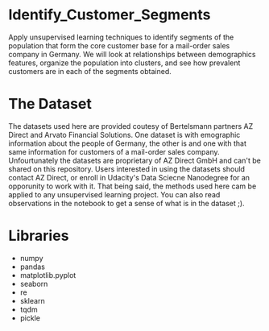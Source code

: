 # Identify_Customer_Segments

Apply unsupervised learning techniques to identify segments of the population that form the core customer base for a mail-order sales company in Germany.
We will look at relationships between demographics features, organize the population into clusters, and see how prevalent customers are in each of the segments obtained.


# The Dataset

The datasets used here are provided coutesy of Bertelsmann partners AZ Direct and Arvato Financial Solutions. 
One dataset is with emographic information about the people of Germany, the other is and one with that same information for customers of a mail-order sales company.
Unfourtunately the datasets are proprietary of AZ Direct GmbH and can't be shared on this repository.
Users interested in using the datasets should contact AZ Direct, or enroll in Udacity's Data Sciecne Nanodegree for an opporunity to work with it.
That being said, the methods used here cam be applied to any unsupervised learning project.
You can also read observations in the notebook to get a sense of what is in the dataset ;).

# Libraries

- numpy
- pandas
- matplotlib.pyplot
- seaborn
- re
- sklearn 
- tqdm
- pickle




